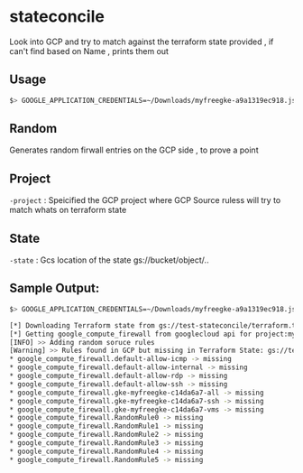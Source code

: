 # stateconcile

Look into GCP and try to match against the terraform state provided ,  if can't find based on Name , prints them out


## Usage
```bash
$> GOOGLE_APPLICATION_CREDENTIALS=~/Downloads/myfreegke-a9a1319ec918.json go run main.go -project myfreegke -state gs://test-stateconcile/terraform.tfstate -random
```
## Random
Generates random firwall entries on the GCP side , to prove a point

## Project
`-project` : Speicified the GCP project where GCP Source ruless will try to match whats on terraform state

## State
`-state` : Gcs location of the state gs://bucket/object/..

## Sample Output:
```bash
$> GOOGLE_APPLICATION_CREDENTIALS=~/Downloads/myfreegke-a9a1319ec918.json go run main.go -project myfreegke -state gs://test-stateconcile/terraform.tfstate -random

[*] Downloading Terraform state from gs://test-stateconcile/terraform.tfstate into working.tfstate...DONE
[*] Getting google_compute_firewall from googlecloud api for project:myfreegke...DONE
[INFO] >> Adding random soruce rules
[Warning] >> Rules found in GCP but missing in Terraform State: gs://test-stateconcile/terraform.tfstate on Version: 4
* google_compute_firewall.default-allow-icmp -> missing
* google_compute_firewall.default-allow-internal -> missing
* google_compute_firewall.default-allow-rdp -> missing
* google_compute_firewall.default-allow-ssh -> missing
* google_compute_firewall.gke-myfreegke-c14da6a7-all -> missing
* google_compute_firewall.gke-myfreegke-c14da6a7-ssh -> missing
* google_compute_firewall.gke-myfreegke-c14da6a7-vms -> missing
* google_compute_firewall.RandomRule0 -> missing
* google_compute_firewall.RandomRule1 -> missing
* google_compute_firewall.RandomRule2 -> missing
* google_compute_firewall.RandomRule3 -> missing
* google_compute_firewall.RandomRule4 -> missing
* google_compute_firewall.RandomRule5 -> missing
```


